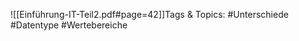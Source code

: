 
![[Einführung-IT-Teil2.pdf#page=42]]Tags & Topics:
   #Unterschiede
   #Datentype
   #Wertebereiche